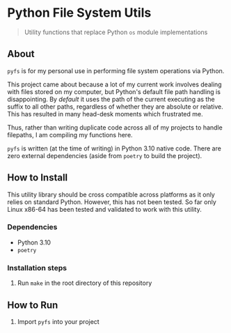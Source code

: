 # Python File System Utils

> Utility functions that replace Python `os` module implementations

## About

`pyfs` is for my personal use in performing file system operations via Python.

This project came about because a lot of my current work involves dealing with
files stored on my computer, but Python's default file path handling is
disappointing. By *default* it uses the path of the current executing as the
suffix to all other paths, regardless of whether they are absolute or relative.
This has resulted in many head-desk moments which frustrated me.

Thus, rather than writing duplicate code across all of my projects to handle
filepaths, I am compiling my functions here.

`pyfs` is written (at the time of writing) in Python 3.10 native code. There are
zero external dependencies (aside from `poetry` to build the project).

## How to Install

This utility library should be cross compatible across platforms as it only
relies on standard Python. However, this has not been tested. So far only Linux
x86-64 has been tested and validated to work with this utility.

### Dependencies

- Python 3.10
- `poetry`

### Installation steps

1. Run `make` in the root directory of this repository

## How to Run

1. Import `pyfs` into your project
